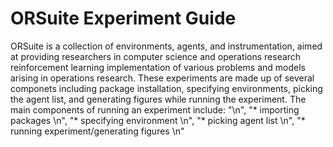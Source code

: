 # ORSuite Experiment Guide
ORSuite is a collection of environments, agents, and instrumentation, aimed at providing researchers in computer science and operations research reinforcement learning implementation of various problems and models arising in operations research. These experiments are made up of several componets including package installation, specifying environments, picking the agent list, and generating figures while running the experiment.
The main components of running an experiment include: 
"\n",
"* importing packages \n",
"* specifying environment \n",
"* picking agent list \n",
"* running experiment/generating figures \n"
